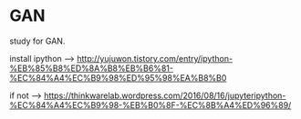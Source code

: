 # GAN

study for GAN.


install ipython --> http://yujuwon.tistory.com/entry/ipython-%EB%85%B8%ED%8A%B8%EB%B6%81-%EC%84%A4%EC%B9%98%ED%95%98%EA%B8%B0

if not --> https://thinkwarelab.wordpress.com/2016/08/16/jupyteripython-%EC%84%A4%EC%B9%98-%EB%B0%8F-%EC%8B%A4%ED%96%89/

